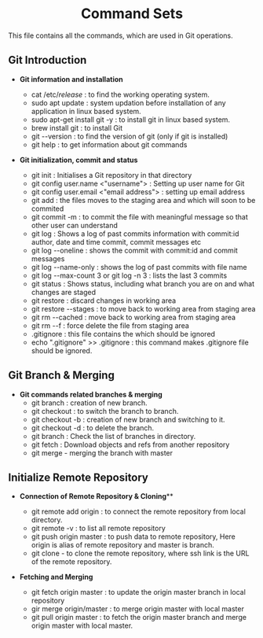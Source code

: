 <h1 align="center"> Command Sets </h1>

This file contains all the commands, which are used in Git operations.

## Git Introduction

+ **Git information and installation** <br />
	* cat /etc/*release* : to find the working operating system.
	* sudo apt update : system updation before installation of any application in linux based system.
	* sudo apt-get install git -y : to install git in linux based system.
	* brew install git : to install Git
	* git --version : to find the version of git (only if git is installed)
	* git help : to get information about git commands
	
+ **Git initialization, commit and status** <br />
	* git init : Initialises a Git repository in that directory
	* git config user.name <"username"> : Setting up user name for Git 
	* git config user.email <"email address"> : setting up email address 
	* git add <file name> : the files moves to the staging area and which will soon to be commited
	* git commit -m <message> : to commit the file with meaningful message so that other user can understand 
	* git log : Shows a log of past commits information with commit:id author, date and time commit, commit messages etc 
	* git log --oneline : shows the commit with commit:id and commit messages
	* git log --name-only :  shows the log  of past commits with file name 
	* git log --max-count 3 or git log -n 3 : lists the last 3 commits 
	* git status : Shows status, including what branch you are on and what changes are staged 
	* git restore <file name> : discard changes in working area
	* git restore --stages <file name> : to move back to working area from staging area 
	* git rm --cached <file name> :  move back to working area from staging area 
	* git rm --f <file name> : force delete the file from staging area 
	* .gitignore  : this file contains the <file name> which should be ignored
	* echo ".gitignore" >> .gitignore : this command makes .gitignore file should be ignored.

## Git Branch & Merging

+ **Git commands related branches & merging** <br />
	* git branch <branch name> : creation of new branch.
	* git checkout <branch name> : to switch the branch to branch.
	* git checkout -b <branch name> : creation of new branch and switching to it.
	* git checkout -d <branch name> : to delete the branch.
	* git branch : Check the list of branches in directory.
	* git fetch : Download objects and refs from another repository
	* git merge <branch name> - merging the branch with master

## Initialize Remote Repository 

+ **Connection of Remote Repository & Cloning**** <br />
	* git remote add origin <URL> : to connect the remote repository from local directory.
	* git remote -v : to list all remote repository
	* git push origin master : to push data to remote repository, Here origin is alias of remote repository and master is branch.
	* git clone <ssh link> - to clone the remote repository, where ssh link is the URL of the remote repository.

+ **Fetching and Merging** <br />
	* git fetch origin master : to update the origin master branch in local repository
	* gir merge origin/master : to merge origin master with local master
	* git pull origin master : to fetch the origin master branch and merge origin master with local master. 


